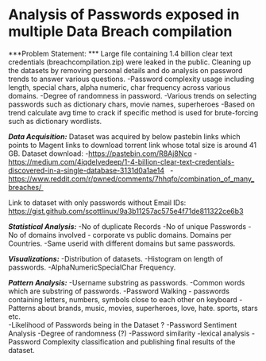 # Analysis of Passwords exposed in multiple Data Breach compilation

***Problem Statement: ***
Large file containing 1.4 billion clear text credentials (breachcompilation.zip) were leaked in the public.
Cleaning up the datasets by removing personal details and do analysis on password trends to answer various questions.
-Password complexity usage including length, special chars, alpha numeric, char frequency across various domains.
-Degree of randomness in password.
-Various trends on selecting passwords such as dictionary chars, movie names, superheroes
-Based on trend calculate avg time to crack if specific method is used for brute-forcing such as dictionary wordlists.

***Data Acquisition:***
Dataset was acquired by below pastebin links which points to Magent links to download torrent link whose total size is around 41 GB.
Dataset download: 
-https://pastebin.com/R8Aj8Ncq
-https://medium.com/4iqdelvedeep/1-4-billion-clear-text-credentials-discovered-in-a-single-database-3131d0a1ae14  
-https://www.reddit.com/r/pwned/comments/7hhqfo/combination_of_many_breaches/ 

Link to dataset with only passwords without Email IDs: https://gist.github.com/scottlinux/9a3b11257ac575e4f71de811322ce6b3

***Statistical Analysis:***
-No of duplicate Records
-No of unique Passwords
-No of domains involved - corporate vs public domains. Domains per Countries.
-Same userid with different domains but same passwords.

***Visualizations:***
-Distribution of datasets.
-Histogram on length of passwords.
-AlphaNumericSpecialChar Frequency.

***Pattern Analysis:***
-Username substring as passwords.
-Common words which are substring of passwords.
-Password Walking - passwords containing letters, numbers, symbols close to each other on keyboard
-Patterns about brands, music, movies, superheroes, love, hate. sports, stars etc.	
-Likelihood of Passwords being in the Dataset ?
-Password Sentiment Analysis
-Degree of randomness (?)
-Password similarity -lexical analysis
-Password Complexity classification and publishing final results of the dataset.
